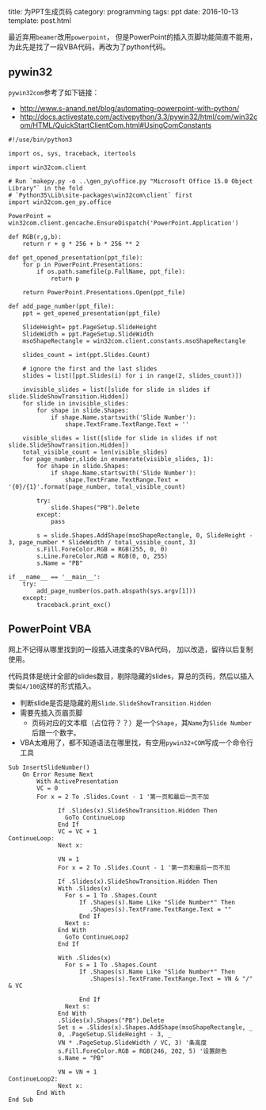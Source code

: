 title: 为PPT生成页码
category: programming
tags: ppt
date: 2016-10-13
template: post.html


最近弃用`beamer`改用`powerpoint`，
但是PowerPoint的插入页脚功能简直不能用，
为此先是找了一段VBA代码，再改为了python代码。

## pywin32

`pywin32com`参考了如下链接：

* <http://www.s-anand.net/blog/automating-powerpoint-with-python/>
* <http://docs.activestate.com/activepython/3.3/pywin32/html/com/win32com/HTML/QuickStartClientCom.html#UsingComConstants>



~~~{.py}
#!/use/bin/python3

import os, sys, traceback, itertools

import win32com.client

# Run `makepy.py -o ..\gen_py\office.py "Microsoft Office 15.0 Object Library"` in the fold
# `Python35\Lib\site-packages\win32com\client` first
import win32com.gen_py.office

PowerPoint = win32com.client.gencache.EnsureDispatch('PowerPoint.Application')

def RGB(r,g,b):
    return r + g * 256 + b * 256 ** 2

def get_opened_presentation(ppt_file):
    for p in PowerPoint.Presentations:
        if os.path.samefile(p.FullName, ppt_file):
            return p

    return PowerPoint.Presentations.Open(ppt_file)

def add_page_number(ppt_file):
    ppt = get_opened_presentation(ppt_file)

    SlideHeight= ppt.PageSetup.SlideHeight
    SlideWidth = ppt.PageSetup.SlideWidth
    msoShapeRectangle = win32com.client.constants.msoShapeRectangle

    slides_count = int(ppt.Slides.Count)

    # ignore the first and the last slides
    slides = list([ppt.Slides(i) for i in range(2, slides_count)])

    invisible_slides = list([slide for slide in slides if slide.SlideShowTransition.Hidden])
    for slide in invisible_slides:
        for shape in slide.Shapes:
            if shape.Name.startswith('Slide Number'):
                shape.TextFrame.TextRange.Text = ''

    visible_slides = list([slide for slide in slides if not slide.SlideShowTransition.Hidden])
    total_visible_count = len(visible_slides)
    for page_number,slide in enumerate(visible_slides, 1):
        for shape in slide.Shapes:
            if shape.Name.startswith('Slide Number'):
                shape.TextFrame.TextRange.Text = '{0}/{1}'.format(page_number, total_visible_count)

        try:
            slide.Shapes("PB").Delete
        except:
            pass

        s = slide.Shapes.AddShape(msoShapeRectangle, 0, SlideHeight - 3, page_number * SlideWidth / total_visible_count, 3)
        s.Fill.ForeColor.RGB = RGB(255, 0, 0)
        s.Line.ForeColor.RGB = RGB(0, 0, 255)
        s.Name = "PB"

if __name__ == '__main__':
    try:
        add_page_number(os.path.abspath(sys.argv[1]))
    except:
        traceback.print_exc()
~~~

## PowerPoint VBA

网上不记得从哪里找到的一段插入进度条的VBA代码，
加以改造，留待以后复制使用。

代码具体是统计全部的slides数目，剔除隐藏的slides，算总的页码，然后以插入类似`4/100`这样的形式插入。

* 判断slide是否是隐藏的用`Slide.SlideShowTransition.Hidden`
* 需要先插入页眉页脚
    * 页码对应的文本框（占位符？？）是一个`Shape`，其`Name`为`Slide Number`后跟一个数字。
* VBA太难用了，都不知道语法在哪里找，有空用`pywin32+COM`写成一个命令行工具


~~~{.vbnet}
Sub InsertSlideNumber()
    On Error Resume Next
        With ActivePresentation
        VC = 0
        For x = 2 To .Slides.Count - 1 '第一页和最后一页不加

              If .Slides(x).SlideShowTransition.Hidden Then
                GoTo ContinueLoop
              End If
              VC = VC + 1
ContinueLoop:
              Next x:

              VN = 1
              For x = 2 To .Slides.Count - 1 '第一页和最后一页不加

              If .Slides(x).SlideShowTransition.Hidden Then
              With .Slides(x)
                For s = 1 To .Shapes.Count
                    If .Shapes(s).Name Like "Slide Number*" Then
                       .Shapes(s).TextFrame.TextRange.Text = ""
                    End If
                Next s:
              End With
                GoTo ContinueLoop2
              End If

              With .Slides(x)
                For s = 1 To .Shapes.Count
                    If .Shapes(s).Name Like "Slide Number*" Then
                       .Shapes(s).TextFrame.TextRange.Text = VN & "/" & VC

                    End If
                Next s:
              End With
              .Slides(x).Shapes("PB").Delete
              Set s = .Slides(x).Shapes.AddShape(msoShapeRectangle, _
              0, .PageSetup.SlideHeight - 3, _
              VN * .PageSetup.SlideWidth / VC, 3) '条高度
              s.Fill.ForeColor.RGB = RGB(246, 202, 5) '设置颜色
              s.Name = "PB"

              VN = VN + 1
ContinueLoop2:
              Next x:
        End With
End Sub
~~~
